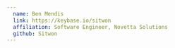 ```yaml
---
  name: Ben Mendis
  link: https://keybase.io/sitwon
  affiliation: Software Engineer, Novetta Solutions
  github: Sitwon
---
```

